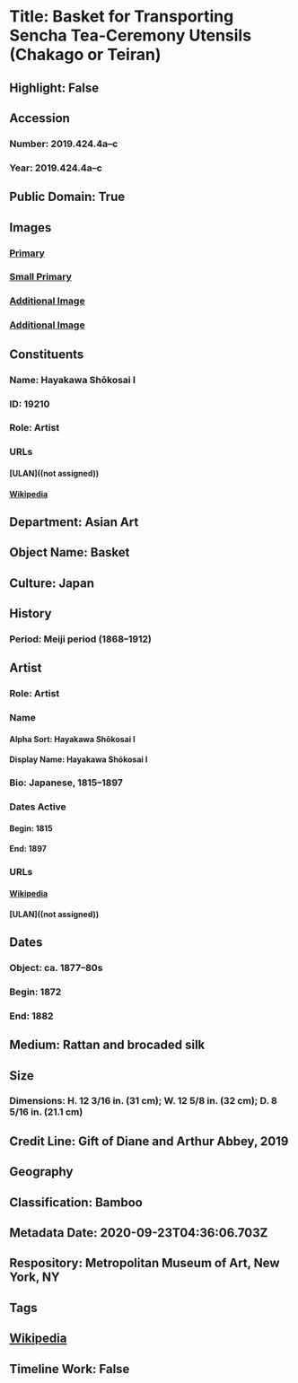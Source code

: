 # Title: Basket for Transporting Sencha Tea-Ceremony Utensils (Chakago or Teiran)
## Highlight: False
## Accession
### Number: 2019.424.4a–c
### Year: 2019.424.4a–c
## Public Domain: True
## Images
### [Primary](https://images.metmuseum.org/CRDImages/as/original/DP-10807-019.jpg)
### [Small Primary](https://images.metmuseum.org/CRDImages/as/web-large/DP-10807-019.jpg)
### [Additional Image](https://images.metmuseum.org/CRDImages/as/original/DP-10807-018.jpg)
### [Additional Image](https://images.metmuseum.org/CRDImages/as/original/DP-10807-017.jpg)
## Constituents
### Name: Hayakawa Shōkosai I
### ID: 19210
### Role: Artist
### URLs
#### [ULAN]((not assigned))
#### [Wikipedia](https://www.wikidata.org/wiki/Q96758271)
## Department: Asian Art
## Object Name: Basket
## Culture: Japan
## History
### Period: Meiji period (1868–1912)
## Artist
### Role: Artist
### Name
#### Alpha Sort: Hayakawa Shōkosai I
#### Display Name: Hayakawa Shōkosai I
### Bio: Japanese, 1815–1897
### Dates Active
#### Begin: 1815
#### End: 1897
### URLs
#### [Wikipedia](https://www.wikidata.org/wiki/Q96758271)
#### [ULAN]((not assigned))
## Dates
### Object: ca. 1877–80s
### Begin: 1872
### End: 1882
## Medium: Rattan and brocaded silk
## Size
### Dimensions: H. 12 3/16 in. (31 cm); W. 12 5/8 in. (32 cm); D. 8 5/16 in. (21.1 cm)
## Credit Line: Gift of Diane and Arthur Abbey, 2019
## Geography
## Classification: Bamboo
## Metadata Date: 2020-09-23T04:36:06.703Z
## Respository: Metropolitan Museum of Art, New York, NY
## Tags
## [Wikipedia](https://www.wikidata.org/wiki/Q96758304)
## Timeline Work: False